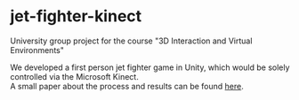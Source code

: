 # jet-fighter-kinect
University group project for the course "3D Interaction and Virtual Environments"

We developed a first person jet fighter game in Unity, which would be solely controlled via the Microsoft Kinect.  
A small paper about the process and results can be found [here](https://github.com/jbrulmans/jet-fighter-kinect/blob/master/Verslag/verslag.pdf).
